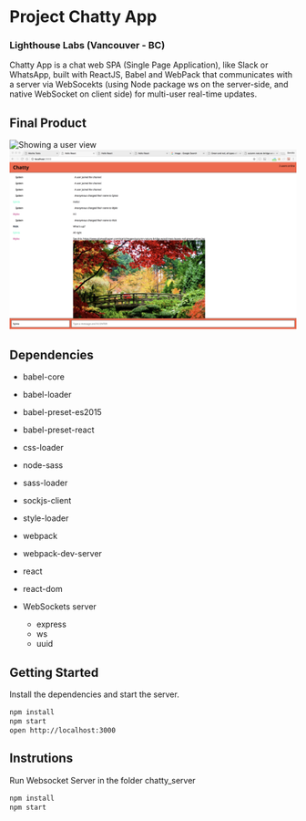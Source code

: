 # Project Chatty App
### Lighthouse Labs (Vancouver - BC)

Chatty App is a chat web SPA (Single Page Application), like Slack or WhatsApp, built with ReactJS, Babel and WebPack that communicates with a server via WebSocekts (using Node package ws on the server-side, and native WebSocket on client side) for multi-user real-time updates.

## Final Product

![Showing a user view](https://raw.githubusercontent.com/DercilioFontes/chatty-app/master/docs/screenshot1.png)
![Showing another user view](https://raw.githubusercontent.com/DercilioFontes/chatty-app/master/docs/screenshot2.png)

## Dependencies

- babel-core
- babel-loader
- babel-preset-es2015
- babel-preset-react
- css-loader
- node-sass
- sass-loader
- sockjs-client
- style-loader
- webpack
- webpack-dev-server
- react
- react-dom

- WebSockets server
  - express
  - ws
  - uuid

## Getting Started

Install the dependencies and start the server.

``` cli
npm install
npm start
open http://localhost:3000
```

## Instrutions

Run Websocket Server in the folder chatty_server

``` cli
npm install
npm start
```
